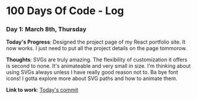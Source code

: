 # 100 Days Of Code - Log

### Day 1: March 8th, Thursday

**Today's Progress**: Designed the project page of my React portfolio site. It now works. I just need to put all the project details on the page tommorow.

**Thoughts**: SVGs are truly amazing. The flexibility of customization it offers is second to none. It's animateable and very small in size. I'm thinking about using SVGs always unless I have really good reason not to. Ba bye font icons! I gotta explore more about SVG paths and how to animate them.

**Link to work**: [Today's commit](https://github.com/faahim/faahim.github.io/commit/beed709d628240986c36b2bf4be607ef58591a21)